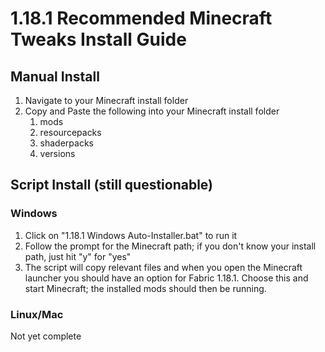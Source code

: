 # 1.18.1 Recommended Minecraft Tweaks Install Guide

## Manual Install
1. Navigate to your Minecraft install folder
2. Copy and Paste the following into your Minecraft install folder
   1. mods
   2. resourcepacks
   3. shaderpacks
   4. versions


## Script Install (still questionable)
### Windows
1. Click on "1.18.1 Windows Auto-Installer.bat" to run it
2. Follow the prompt for the Minecraft path; if you don't know your install path, just hit "y" for "yes"
3. The script will copy relevant files and when you open the Minecraft launcher you should have an option for Fabric 1.18.1. Choose this and start Minecraft; the installed mods should then be running.
### Linux/Mac
Not yet complete
